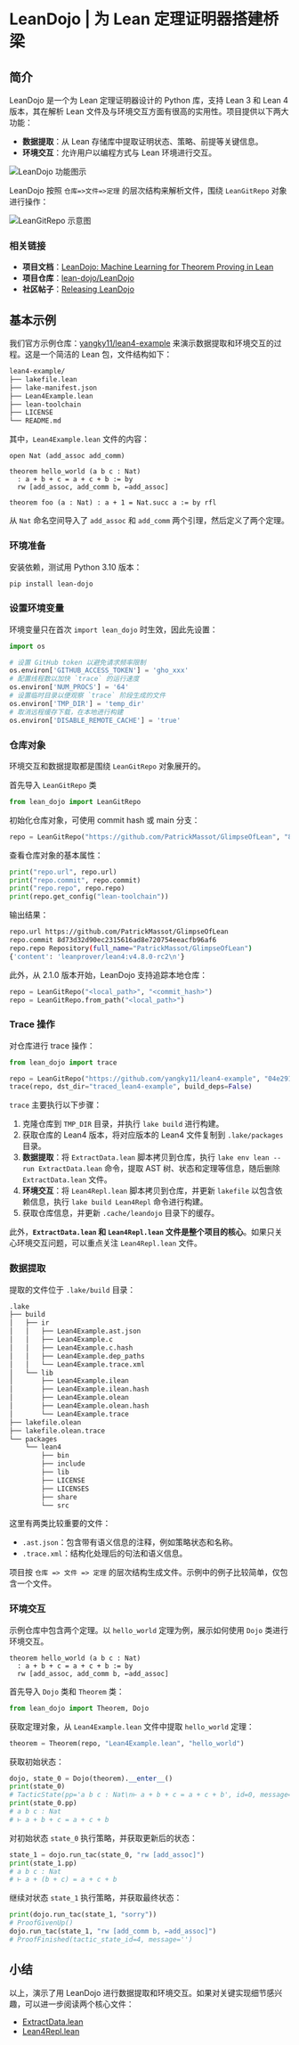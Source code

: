 # LeanDojo | 为 Lean 定理证明器搭建桥梁

## 简介

LeanDojo 是一个为 Lean 定理证明器设计的 Python 库，支持 Lean 3 和 Lean 4 版本，其在解析 Lean 文件及与环境交互方面有很高的实用性。项目提供以下两大功能：

- **数据提取**：从 Lean 存储库中提取证明状态、策略、前提等关键信息。
- **环境交互**：允许用户以编程方式与 Lean 环境进行交互。

![LeanDojo 功能图示](https://qiniu.wzhecnu.cn/PicBed6/picgo/20240707042057.png)

LeanDojo 按照 `仓库=>文件=>定理` 的层次结构来解析文件，围绕 `LeanGitRepo` 对象进行操作：

![LeanGitRepo 示意图](https://qiniu.wzhecnu.cn/PicBed6/picgo/20240606015531.png)

### 相关链接

- **项目文档**：[LeanDojo: Machine Learning for Theorem Proving in Lean](https://leandojo.readthedocs.io/en/latest/)
- **项目仓库**：[lean-dojo/LeanDojo](https://github.com/lean-dojo/LeanDojo)
- **社区帖子**：[Releasing LeanDojo](https://leanprover.zulipchat.com/#narrow/stream/219941-Machine-Learning-for-Theorem-Proving/topic/Releasing.20LeanDojo)

## 基本示例

我们官方示例仓库：[yangky11/lean4-example](https://github.com/yangky11/lean4-example) 来演示数据提取和环境交互的过程。这是一个简洁的 Lean 包，文件结构如下：

```bash
lean4-example/
├── lakefile.lean
├── lake-manifest.json
├── Lean4Example.lean
├── lean-toolchain
├── LICENSE
└── README.md
```

其中，`Lean4Example.lean` 文件的内容：

```lean
open Nat (add_assoc add_comm)

theorem hello_world (a b c : Nat)
  : a + b + c = a + c + b := by
  rw [add_assoc, add_comm b, ←add_assoc]

theorem foo (a : Nat) : a + 1 = Nat.succ a := by rfl
```

从 `Nat` 命名空间导入了 `add_assoc` 和 `add_comm` 两个引理，然后定义了两个定理。


### 环境准备

安装依赖，测试用 Python 3.10 版本：

```bash
pip install lean-dojo
```

### 设置环境变量

环境变量只在首次 `import lean_dojo` 时生效，因此先设置：

```python
import os

# 设置 GitHub token 以避免请求频率限制
os.environ['GITHUB_ACCESS_TOKEN'] = 'gho_xxx'
# 配置线程数以加快 `trace` 的运行速度
os.environ['NUM_PROCS'] = '64'
# 设置临时目录以便观察 `trace` 阶段生成的文件
os.environ['TMP_DIR'] = 'temp_dir'
# 取消远程缓存下载，在本地进行构建
os.environ['DISABLE_REMOTE_CACHE'] = 'true'
```

### 仓库对象

环境交互和数据提取都是围绕 `LeanGitRepo` 对象展开的。

首先导入 `LeanGitRepo` 类

```python
from lean_dojo import LeanGitRepo
```

初始化仓库对象，可使用 commit hash 或 main 分支：

```python
repo = LeanGitRepo("https://github.com/PatrickMassot/GlimpseOfLean", "8d73d32d90ec2315616ad8e720754eeacfb96af6")
```

查看仓库对象的基本属性：

```python
print("repo.url", repo.url)
print("repo.commit", repo.commit)
print("repo.repo", repo.repo)
print(repo.get_config("lean-toolchain"))
```

输出结果：

```bash
repo.url https://github.com/PatrickMassot/GlimpseOfLean
repo.commit 8d73d32d90ec2315616ad8e720754eeacfb96af6
repo.repo Repository(full_name="PatrickMassot/GlimpseOfLean")
{'content': 'leanprover/lean4:v4.8.0-rc2\n'}
```

此外，从 2.1.0 版本开始，LeanDojo 支持追踪本地仓库：

```python
repo = LeanGitRepo("<local_path>", "<commit_hash>")
repo = LeanGitRepo.from_path("<local_path>")
```

### Trace 操作

对仓库进行 trace 操作：

```python
from lean_dojo import trace

repo = LeanGitRepo("https://github.com/yangky11/lean4-example", "04e29174a45eefaccb49b835a372aa762321194e")
trace(repo, dst_dir="traced_lean4-example", build_deps=False)
```

`trace` 主要执行以下步骤：

1. 克隆仓库到 `TMP_DIR` 目录，并执行 `lake build` 进行构建。
2. 获取仓库的 Lean4 版本，将对应版本的 Lean4 文件复制到 `.lake/packages` 目录。
3. **数据提取**：将 `ExtractData.lean` 脚本拷贝到仓库，执行 `lake env lean --run ExtractData.lean` 命令，提取 AST 树、状态和定理等信息，随后删除 `ExtractData.lean` 文件。
4. **环境交互**：将 `Lean4Repl.lean` 脚本拷贝到仓库，并更新 `lakefile` 以包含依赖信息，执行 `lake build Lean4Repl` 命令进行构建。
5. 获取仓库信息，并更新 `.cache/leandojo` 目录下的缓存。

此外，**`ExtractData.lean` 和 `Lean4Repl.lean` 文件是整个项目的核心**。如果只关心环境交互问题，可以重点关注 `Lean4Repl.lean` 文件。

### 数据提取

提取的文件位于 `.lake/build` 目录：

```bash
.lake
├── build
│   ├── ir
│   │   ├── Lean4Example.ast.json
│   │   ├── Lean4Example.c
│   │   ├── Lean4Example.c.hash
│   │   ├── Lean4Example.dep_paths
│   │   └── Lean4Example.trace.xml
│   └── lib
│       ├── Lean4Example.ilean
│       ├── Lean4Example.ilean.hash
│       ├── Lean4Example.olean
│       ├── Lean4Example.olean.hash
│       └── Lean4Example.trace
├── lakefile.olean
├── lakefile.olean.trace
└── packages
    └── lean4
        ├── bin
        ├── include
        ├── lib
        ├── LICENSE
        ├── LICENSES
        ├── share
        └── src
```

这里有两类比较重要的文件：

- `.ast.json`：包含带有语义信息的注释，例如策略状态和名称。
- `.trace.xml`：结构化处理后的句法和语义信息。

项目按 `仓库 => 文件 => 定理` 的层次结构生成文件。示例中的例子比较简单，仅包含一个文件。


### 环境交互

示例仓库中包含两个定理。以 `hello_world` 定理为例，展示如何使用 `Dojo` 类进行环境交互。

```lean
theorem hello_world (a b c : Nat)
  : a + b + c = a + c + b := by
  rw [add_assoc, add_comm b, ←add_assoc]
```

首先导入 `Dojo` 类和 `Theorem` 类：

```python
from lean_dojo import Theorem, Dojo
```

获取定理对象，从 `Lean4Example.lean` 文件中提取 `hello_world` 定理：

```python
theorem = Theorem(repo, "Lean4Example.lean", "hello_world")
```

获取初始状态：

```python
dojo, state_0 = Dojo(theorem).__enter__()
print(state_0)
# TacticState(pp='a b c : Nat\n⊢ a + b + c = a + c + b', id=0, message=None)
print(state_0.pp)
# a b c : Nat
# ⊢ a + b + c = a + c + b
```

对初始状态 `state_0` 执行策略，并获取更新后的状态：

```python
state_1 = dojo.run_tac(state_0, "rw [add_assoc]")
print(state_1.pp)
# a b c : Nat
# ⊢ a + (b + c) = a + c + b
```

继续对状态 `state_1` 执行策略，并获取最终状态：

```python
print(dojo.run_tac(state_1, "sorry"))
# ProofGivenUp()
dojo.run_tac(state_1, "rw [add_comm b, ←add_assoc]")
# ProofFinished(tactic_state_id=4, message='')
```

## 小结

以上，演示了用 LeanDojo 进行数据提取和环境交互。如果对关键实现细节感兴趣，可以进一步阅读两个核心文件：

- [ExtractData.lean](https://github.com/lean-dojo/LeanDojo/blob/main/src/lean_dojo/data_extraction/ExtractData.lean)
- [Lean4Repl.lean](https://github.com/lean-dojo/LeanDojo/blob/main/src/lean_dojo/interaction/Lean4Repl.lean)
